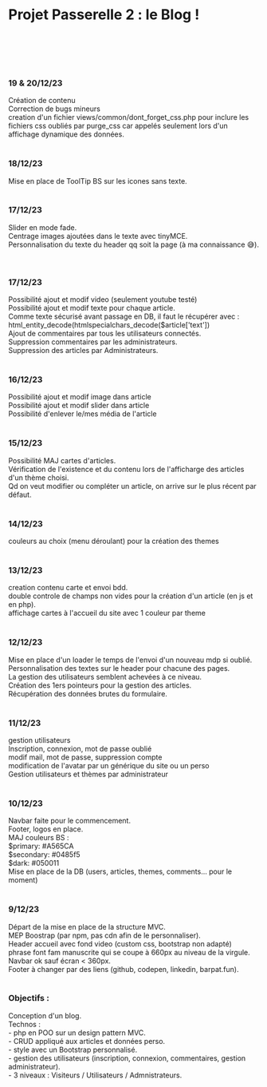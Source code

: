 <h1>Projet Passerelle 2 : le Blog ! </h1>
<br><br>
<br><br>

<h3>19 & 20/12/23</h3>
Création de contenu <br>
Correction de bugs mineurs<br>
creation d'un fichier views/common/dont_forget_css.php pour inclure les fichiers css oubliés par purge_css car appelés seulement lors d'un affichage dynamique des données.<br>


<br>
<h3>18/12/23</h3>
Mise en place de ToolTip BS sur les icones sans texte.<br>

<br>
<h3>17/12/23</h3>
Slider en mode fade.<br>
Centrage images ajoutées dans le texte avec tinyMCE.<br>
Personnalisation du texte du header qq soit la page (à ma connaissance 😅).<br>
<br>

<br>
<h3>17/12/23</h3>
Possibilité ajout et modif video (seulement youtube testé)<br>
Possibilité ajout et modif texte pour chaque article.<br>
Comme texte sécurisé avant passage en DB, il faut le récupérer avec :<br>
html_entity_decode(htmlspecialchars_decode($article['text'])<br>
Ajout de commentaires par tous les utilisateurs connectés.<br>
Suppression commentaires par les administrateurs.<br>
Suppression des articles par Administrateurs.<br>

<br>
<h3>16/12/23</h3>
Possibilité ajout et modif image dans article<br>
Possibilité ajout et modif slider dans article<br>
Possibilité d'enlever le/mes média de l'article<br>

<br>
<h3>15/12/23</h3>
Possibilité MAJ cartes d'articles.<br>
Vérification de l'existence et du contenu lors de l'afficharge des articles d'un thème choisi.<br>
Qd on veut modifier ou compléter un article, on arrive sur le plus récent par défaut.<br>

<br>
<h3>14/12/23</h3>
couleurs au choix (menu déroulant) pour la création des themes<br>

<br>
<h3>13/12/23</h3>
creation contenu carte et envoi bdd.<br>
double controle de champs non vides pour la création d'un article (en js et en php).<br>
affichage cartes à l'accueil du site avec 1 couleur par theme<br>

<br>
<h3>12/12/23</h3>
Mise en place d'un loader le temps de l'envoi d'un nouveau mdp si oublié.<br>
Personnalisation des textes sur le header pour chacune des pages.<br>
La gestion des utilisateurs semblent achevées à ce niveau.<br>
Création des 1ers pointeurs pour la gestion des articles.<br>
Récupération des données brutes du formulaire.<br>

<br>
<h3>11/12/23</h3>
gestion utilisateurs<br>
Inscription, connexion, mot de passe oublié<br>
modif mail, mot de passe, suppression compte<br>
modification de l'avatar par un générique du site ou un perso<br>
Gestion utilisateurs et thèmes par administrateur<br>

<br>
<h3>10/12/23</h3>
Navbar faite pour le commencement.<br>
Footer, logos en place.<br>
MAJ couleurs BS :<br>
$primary: #A565CA <br>
$secondary: #0485f5 <br>
$dark: #050011 <br>
Mise en place de la DB (users, articles, themes, comments... pour le moment)<br>

<br>
<h3>9/12/23</h3>
Départ  de la mise en place de la structure MVC.<br>
MEP Boostrap (par npm, pas cdn afin de le personnaliser).<br>
Header accueil avec fond video (custom css, bootstrap non adapté)<br>
phrase font fam manuscrite qui se coupe à 660px au niveau de la virgule.<br>
Navbar ok sauf écran < 360px.<br>
Footer à changer par des liens (github, codepen, linkedin, barpat.fun).<br>

<br>
<h3>Objectifs : </h3>
Conception d'un blog.<br>
Technos : <br>
- php en POO sur un design pattern MVC.<br>
- CRUD appliqué aux articles et données perso.<br>
- style avec un Bootstrap personnalisé.<br>
- gestion des utilisateurs (inscription, connexion, commentaires, gestion administrateur).<br>
- 3 niveaux : Visiteurs / Utilisateurs / Admnistrateurs.<br>
